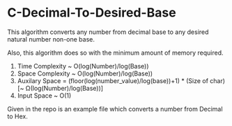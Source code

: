 # C-Decimal-To-Desired-Base

This algorithm converts any number from decimal base to any desired natural number non-one base.

Also, this algorithm does so with the minimum amount of memory required.

1) Time Complexity ~ O(log(Number)/log(Base))
2) Space Complexity ~ O(log(Number)/log(Base))
3) Auxilary Space = (floor(log(number_value)/log(base))+1) * (Size of char) [~ Ω(log(Number)/log(Base))]
4) Input Space ~ O(1)

Given in the repo is an example file which converts a number from Decimal to Hex.
